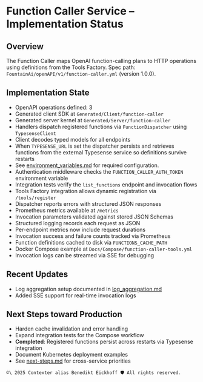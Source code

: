 # Function Caller Service – Implementation Status

## Overview
The Function Caller maps OpenAI function-calling plans to HTTP operations using definitions from the Tools Factory.
Spec path: `FountainAi/openAPI/v1/function-caller.yml` (version 1.0.0).

## Implementation State
- OpenAPI operations defined: 3
- Generated client SDK at `Generated/Client/function-caller`
- Generated server kernel at `Generated/Server/function-caller`
- Handlers dispatch registered functions via ``FunctionDispatcher`` using ``TypesenseClient``
- Client decodes typed models for all endpoints
- When `TYPESENSE_URL` is set the dispatcher persists and retrieves functions from the external Typesense service so definitions survive restarts
- See [environment_variables.md](../../../../../docs/environment_variables.md) for required configuration.
- Authentication middleware checks the `FUNCTION_CALLER_AUTH_TOKEN` environment variable
- Integration tests verify the `list_functions` endpoint and invocation flows
- Tools Factory integration allows dynamic registration via `/tools/register`
- Dispatcher reports errors with structured JSON responses
- Prometheus metrics available at `/metrics`
- Invocation parameters validated against stored JSON Schemas
- Structured logging records each request as JSON
- Per-endpoint metrics now include request durations
- Invocation success and failure counts tracked via Prometheus
- Function definitions cached to disk via `FUNCTIONS_CACHE_PATH`
- Docker Compose example at `Docs/Compose/function-caller-tools.yml`
- Invocation logs can be streamed via SSE for debugging

## Recent Updates
- Log aggregation setup documented in [log_aggregation.md](../../../../../docs/log_aggregation.md)
- Added SSE support for real-time invocation logs

## Next Steps toward Production
- Harden cache invalidation and error handling
- Expand integration tests for the Compose workflow
- **Completed**: Registered functions persist across restarts via Typesense integration
- Document Kubernetes deployment examples
- See [next-steps.md](next-steps.md) for cross-service priorities

```` text
©\ 2025 Contexter alias Benedikt Eickhoff 🛡️ All rights reserved.
````
